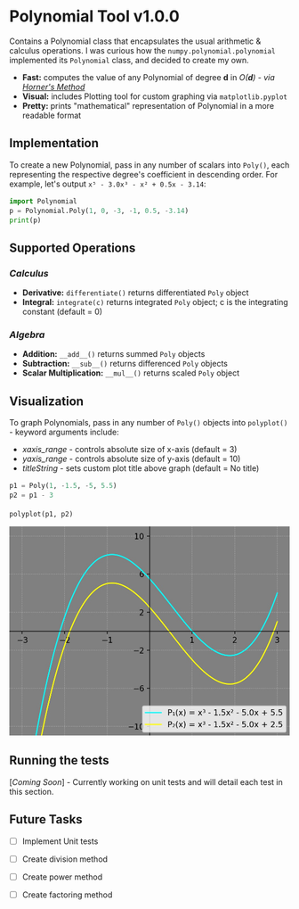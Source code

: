 # Polynomial Tool v1.0.0

Contains a Polynomial class that encapsulates the usual arithmetic & calculus operations. I was curious how the `numpy.polynomial.polynomial` implemented its `Polynomial` class, and decided to create my own.

* **Fast:** computes the value of any Polynomial of degree **d** in *O(**d**) - via [Horner's Method](https://en.wikipedia.org/wiki/Horner%27s_method)*
* **Visual:** includes Plotting tool for custom graphing via `matplotlib.pyplot`
* **Pretty:** prints "mathematical" representation of Polynomial in a more readable format


## Implementation

To create a new Polynomial, pass in any number of scalars into `Poly()`, each representing the respective degree's coefficient in descending order. For example, let's output `x⁵ - 3.0x³ - x² + 0.5x - 3.14`:

```python
import Polynomial
p = Polynomial.Poly(1, 0, -3, -1, 0.5, -3.14)
print(p)
```


## Supported Operations

### *Calculus*
* **Derivative:** `differentiate()` returns differentiated `Poly` object
* **Integral:** `integrate(c)` returns integrated `Poly` object; c is the integrating constant (default = 0)

### *Algebra*
* **Addition:** `__add__()` returns summed `Poly` objects
* **Subtraction:** `__sub__()` returns differenced `Poly` objects
* **Scalar Multiplication:** `__mul__()` returns scaled `Poly` object

## Visualization

To graph Polynomials, pass in any number of `Poly()` objects into `polyplot()` - keyword arguments include:
* *xaxis_range* - controls absolute size of x-axis (default = 3)
* *yaxis_range* - controls absolute size of y-axis (default = 10)
* *titleString* - sets custom plot title above graph (default = No title)

```python
p1 = Poly(1, -1.5, -5, 5.5)
p2 = p1 - 3

polyplot(p1, p2)
```
![Sample 3rd degree Polynomials](screenshots/cubics.png)

## Running the tests

[*Coming Soon*] - Currently working on unit tests and will detail each test in this section.

## Future Tasks

- [ ] Implement Unit tests
- [ ] Create division method
- [ ] Create power method
- [ ] Create factoring method


